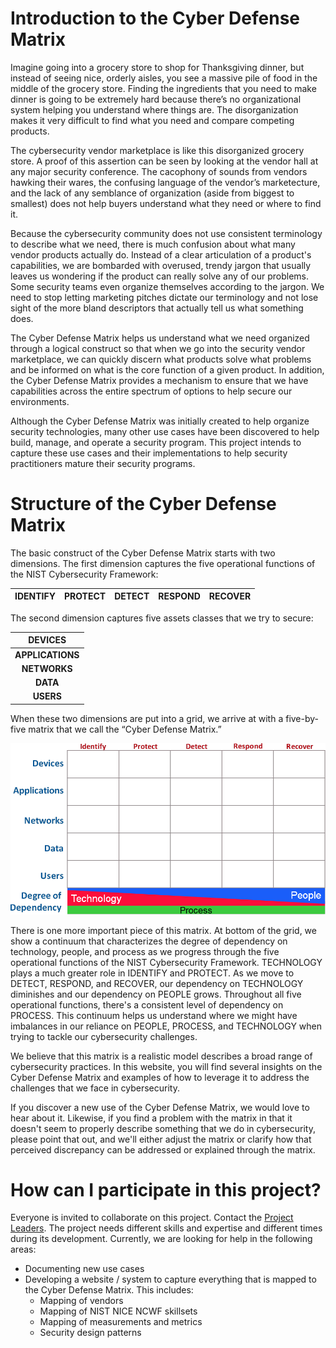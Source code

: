 # Introduction to the Cyber Defense Matrix

Imagine going into a grocery store to shop for Thanksgiving dinner, but instead of seeing nice, orderly aisles, you see a massive pile of food in the middle of the grocery store. Finding the ingredients that you need to make dinner is going to be extremely hard because there’s no organizational system helping you understand where things are. The disorganization makes it very difficult to find what you need and compare competing products.

The cybersecurity vendor marketplace is like this disorganized grocery store. A proof of this assertion can be seen by looking at the vendor hall at any major security conference. The cacophony of sounds from vendors hawking their wares, the confusing language of the vendor’s marketecture, and the lack of any semblance of organization (aside from biggest to smallest) does not help buyers understand what they need or where to find it.

Because the cybersecurity community does not use consistent terminology to describe what we need, there is much confusion about what many vendor products actually do. Instead of a clear articulation of a product's capabilities, we are bombarded with overused, trendy jargon that usually leaves us wondering if the product can really solve any of our problems. Some security teams even organize themselves according to the jargon. We need to stop letting marketing pitches dictate our terminology and not lose sight of the more bland descriptors that actually tell us what something does.

The Cyber Defense Matrix helps us understand what we need organized through a logical construct so that when we go into the security vendor marketplace, we can quickly discern what products solve what problems and be informed on what is the core function of a given product. In addition, the Cyber Defense Matrix provides a mechanism to ensure that we have capabilities across the entire spectrum of options to help secure our environments.

Although the Cyber Defense Matrix was initially created to help organize security technologies, many other use cases have been discovered to help build, manage, and operate a security program. This project intends to capture these use cases and their implementations to help security practitioners mature their security programs.

# Structure of the Cyber Defense Matrix

The basic construct of the Cyber Defense Matrix starts with two dimensions. The first dimension captures the five operational functions of the NIST Cybersecurity Framework:

| IDENTIFY | PROTECT | DETECT | RESPOND | RECOVER |
|----------|---------|--------|---------|---------|

The second dimension captures five assets classes that we try to secure:

| DEVICES |
|:---:|
| **APPLICATIONS** |
| **NETWORKS** |
| **DATA** |
| **USERS** |

When these two dimensions are put into a grid, we arrive at with a five-by-five matrix that we call the “Cyber Defense Matrix.”

![Cyber Defense Matrix](/assets/images/CyberDefenseMatrix.png "Cyber Defense Matrix")

There is one more important piece of this matrix.  At bottom of the grid, we show a continuum that characterizes the degree of dependency on technology, people, and process as we progress through the five operational functions of the NIST Cybersecurity Framework.  TECHNOLOGY plays a much greater role in IDENTIFY and PROTECT. As we move to DETECT, RESPOND, and RECOVER, our dependency on TECHNOLOGY diminishes and our dependency on PEOPLE grows. Throughout all five operational functions, there's a consistent level of dependency on PROCESS. This continuum helps us understand where we might have imbalances in our reliance on PEOPLE, PROCESS, and TECHNOLOGY when trying to tackle our cybersecurity challenges.

We believe that this matrix is a realistic model describes a broad range of cybersecurity practices. In this website, you will find several insights on the Cyber Defense Matrix and examples of how to leverage it to address the challenges that we face in cybersecurity.

If you discover a new use of the Cyber Defense Matrix, we would love to hear about it. Likewise, if you find a problem with the matrix in that it doesn't seem to properly describe something that we do in cybersecurity, please point that out, and we'll either adjust the matrix or clarify how that perceived discrepancy can be addressed or explained through the matrix.

# How can I participate in this project?
Everyone is invited to collaborate on this project. Contact the [Project Leaders](leaders.md "Project Leaders"). The project needs different skills and expertise and different times during its development. Currently, we are looking for help in the following areas:

- Documenting new use cases
- Developing a website / system to capture everything that is mapped to the Cyber Defense Matrix. This includes:
	- Mapping of vendors
	- Mapping of NIST NICE NCWF skillsets
	- Mapping of measurements and metrics
	- Security design patterns
	
